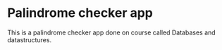 # Palindrome checker app

This is a palindrome checker app done on course called Databases and datastructures.
